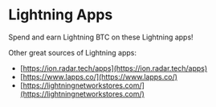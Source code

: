 # Lightning Apps

Spend and earn Lightning BTC on these Lightning apps!

Other great sources of Lightning apps:

* [https://ion.radar.tech/apps](https://ion.radar.tech/apps)
* [https://www.lapps.co/](https://www.lapps.co/)
* [https://lightningnetworkstores.com/](https://lightningnetworkstores.com/)



